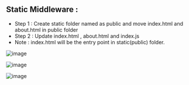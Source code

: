 ## Static Middleware :
- Step 1 : Create static folder named as public and move index.html and about.html in public folder
- Step 2 : Update index.html , about.html and index.js
- Note : index.html will be the entry point in static(public) folder.

![image](https://user-images.githubusercontent.com/86548591/158044828-b479d267-9eae-4520-8123-5bbeaec10a26.png)

![image](https://user-images.githubusercontent.com/86548591/158044831-a49af1ec-eab7-4513-88dc-5dc3926c79e2.png)

![image](https://user-images.githubusercontent.com/86548591/158044832-d742ff74-5d5e-40a1-97a0-7beb7cddb2cf.png)

